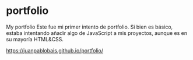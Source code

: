 # portfolio
My portfolio
Este fue mi primer intento de portfolio. Si bien es básico, estaba intentando añadir algo de JavaScript a mis proyectos, aunque es en su mayoría HTML&CSS.

https://juanpablobais.github.io/portfolio/
